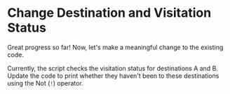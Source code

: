 # Change Destination and Visitation Status

Great progress so far! Now, let's make a meaningful change to the existing code.

Currently, the script checks the visitation status for destinations A and B. Update the code to print whether they haven't been to these destinations using the Not (`!`) operator.